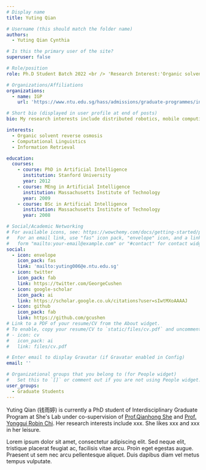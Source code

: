 ```yaml
---
# Display name
title: Yuting Qian

# Username (this should match the folder name)
authors:
  - Yuting Qian Cynthia

# Is this the primary user of the site?
superuser: false

# Role/position
role: Ph.D Student Batch 2022 <br /> 'Research Interest:'Organic solvent reverse osmosis

# Organizations/Affiliations
organizations:
  - name: IGP
    url: 'https://www.ntu.edu.sg/hass/admissions/graduate-programmes/interdisciplinary-graduate-programme'

# Short bio (displayed in user profile at end of posts)
bio: My research interests include distributed robotics, mobile computing and programmable matter.

interests:
  - Organic solvent reverse osmosis
  - Computational Linguistics
  - Information Retrieval

education:
  courses:
    - course: PhD in Artificial Intelligence
      institution: Stanford University
      year: 2012
    - course: MEng in Artificial Intelligence
      institution: Massachusetts Institute of Technology
      year: 2009
    - course: BSc in Artificial Intelligence
      institution: Massachusetts Institute of Technology
      year: 2008

# Social/Academic Networking
# For available icons, see: https://wowchemy.com/docs/getting-started/page-builder/#icons
#   For an email link, use "fas" icon pack, "envelope" icon, and a link in the
#   form "mailto:your-email@example.com" or "#contact" for contact widget.
social:
  - icon: envelope
    icon_pack: fas
    link: 'mailto:yuting006@e.ntu.edu.sg'
  - icon: twitter
    icon_pack: fab
    link: https://twitter.com/GeorgeCushen
  - icon: google-scholar
    icon_pack: ai
    link: https://scholar.google.co.uk/citations?user=sIwtMXoAAAAJ
  - icon: github
    icon_pack: fab
    link: https://github.com/gcushen
# Link to a PDF of your resume/CV from the About widget.
# To enable, copy your resume/CV to `static/files/cv.pdf` and uncomment the lines below.
# - icon: cv
#   icon_pack: ai
#   link: files/cv.pdf

# Enter email to display Gravatar (if Gravatar enabled in Config)
email: ''

# Organizational groups that you belong to (for People widget)
#   Set this to `[]` or comment out if you are not using People widget.
user_groups:
  - Graduate Students
---
```


Yuting Qian (钱雨婷) is currently a PhD student of Interdisciplinary Graduate Program at She's Lab under co-supervision of [Prof.Qianhong She](https://scholar.google.com/citations?user=BdJy_rYAAAAJ&hl=zh-CN&inst=10972715779114120479&oi=ao) and [Prof. Yonggui Robin Chi](https://scholar.google.com.sg/citations?user=xFqAyzgAAAAJ&hl=en). Her research interests include xxx. She likes xxx and xxx in her leisure.

Lorem ipsum dolor sit amet, consectetur adipiscing elit. Sed neque elit, tristique placerat feugiat ac, facilisis vitae arcu. Proin eget egestas augue. Praesent ut sem nec arcu pellentesque aliquet. Duis dapibus diam vel metus tempus vulputate.

